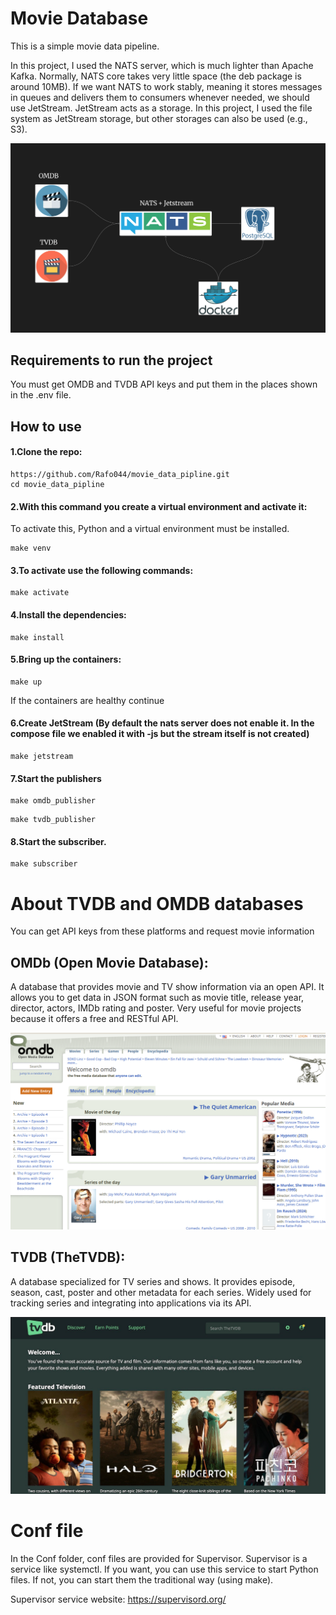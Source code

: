 


# Movie Database

This is a simple movie data pipeline.

In this project, I used the NATS server, which is much lighter than Apache Kafka. Normally, NATS core takes very little space (the deb package is around 10MB). If we want NATS to work stably, meaning it stores messages in queues and delivers them to consumers whenever needed, we should use JetStream.
JetStream acts as a storage. In this project, I used the file system as JetStream storage, but other storages can also be used (e.g., S3).


![Data Pipeline](./image/pipeline.png)

##  Requirements to run the project

You must get OMDB and TVDB API keys and put them in the places shown in the .env file.


## How to use

#### 1.Clone the repo:
```
https://github.com/Rafo044/movie_data_pipline.git
cd movie_data_pipline
```

#### 2.With this command you create a virtual environment and activate it:
To activate this, Python and a virtual environment must be installed.

```
make venv
```

#### 3.To activate use the following commands:
```
make activate
```


#### 4.Install the dependencies:
```
make install
```

#### 5.Bring up the containers:
```
make up
```
If the containers are healthy continue

#### 6.Create JetStream (By default the nats server does not enable it. In the compose file we enabled it with -js but the stream itself is not created)

```
make jetstream
```
#### 7.Start the publishers
```
make omdb_publisher
```
```
make tvdb_publisher
```

#### 8.Start the subscriber.
```
make subscriber
```

# About TVDB and OMDB databases


You can get API keys from these platforms and request movie information


## OMDb (Open Movie Database):

A database that provides movie and TV show information via an open API.
It allows you to get data in JSON format such as movie title, release year, director, actors, IMDb rating and poster.
Very useful for movie projects because it offers a free and RESTful API.

![Omdb](./image/omdb.png)


## TVDB (TheTVDB):

A database specialized for TV series and shows.
It provides episode, season, cast, poster and other metadata for each series.
Widely used for tracking series and integrating into applications via its API.

![Oomdb](./image/tvdb.png)


# Conf file

In the Conf folder, conf files are provided for Supervisor. Supervisor is a service like systemctl.
If you want, you can use this service to start Python files. If not, you can start them the traditional way (using make).

Supervisor service website:
https://supervisord.org/
